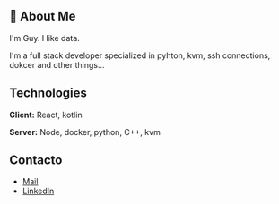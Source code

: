 
## 🚀 About Me
I'm Guy. I like data.

I'm a full stack developer specialized in pyhton, kvm, ssh connections, dokcer and other things...



## Technologies

**Client:** React, kotlin

**Server:** Node, docker, python, C++, kvm
## Contacto

 - [Mail](https://mail.google.com/mail/?view=cm&source=mailto&to=guy.xd2000@gmail.com)
 - [LinkedIn](www.linkedin.com/in/guy-ramirez-69bb09239)

